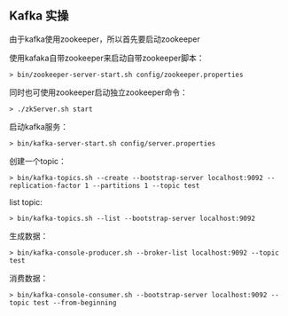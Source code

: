 ## Kafka 实操

由于kafka使用zookeeper，所以首先要启动zookeeper

使用kafaka自带zookeeper来启动自带zookeeper脚本：

`> bin/zookeeper-server-start.sh config/zookeeper.properties`

同时也可使用zookeeper启动独立zookeeper命令：

`> ./zkServer.sh start`

启动kafka服务：

`> bin/kafka-server-start.sh config/server.properties`



创建一个topic：

`> bin/kafka-topics.sh --create --bootstrap-server localhost:9092 --replication-factor 1 --partitions 1 --topic test`



list topic:

`> bin/kafka-topics.sh --list --bootstrap-server localhost:9092`



生成数据：

`> bin/kafka-console-producer.sh --broker-list localhost:9092 --topic test`



消费数据：

`> bin/kafka-console-consumer.sh --bootstrap-server localhost:9092 --topic test --from-beginning`

